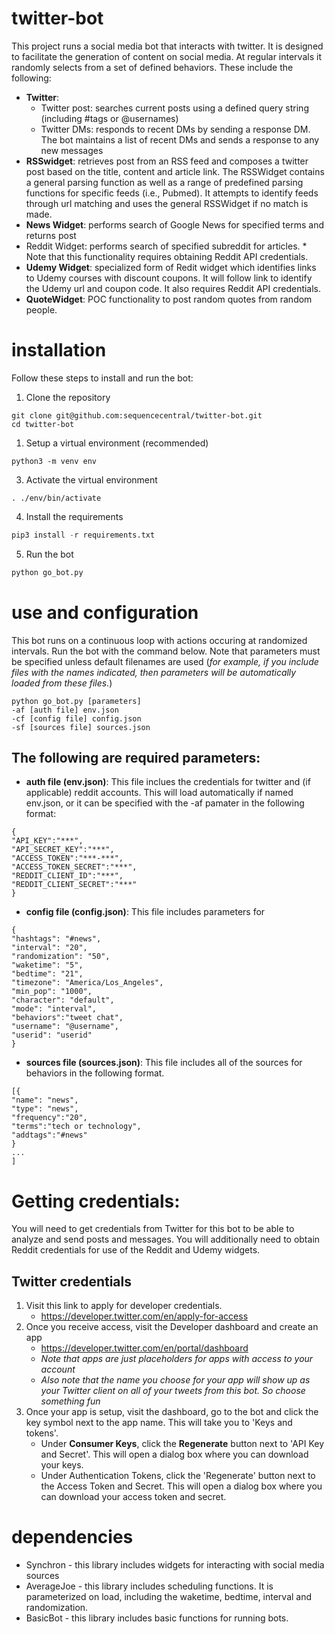 # twitter-bot
This project runs a social media bot that interacts with twitter. It is designed to facilitate the generation of content on social media. At regular intervals it randomly selects from a set of defined behaviors. These include the following:
- **Twitter**: 
  - Twitter post: searches current posts using a defined query string (including #tags or @usernames)
  - Twitter DMs: responds to recent DMs by sending a response DM. The bot maintains a list of recent DMs and sends a response to any new messages 
- **RSSwidget**: retrieves post from an RSS feed and composes a twitter post based on the title, content and article link. The RSSWidget contains a general parsing function as well as a range of predefined parsing functions for specific feeds (i.e., Pubmed). It attempts to identify feeds through url matching and uses the general RSSWidget if no match is made.
- **News Widget**: performs search of Google News for specified terms and returns post
- Reddit Widget: performs search of specified subreddit for articles. * Note that this functionality requires obtaining Reddit API credentials.
- **Udemy Widget**: specialized form of Redit widget which identifies links to Udemy courses with discount coupons. It will follow link to identify the Udemy url and coupon code. It also requires Reddit API credentials.
- **QuoteWidget**: POC functionality to post random quotes from random people.

# installation
Follow these steps to install and run the bot:

1. Clone the repository
```
git clone git@github.com:sequencecentral/twitter-bot.git
cd twitter-bot
```

1. Setup a virtual environment (recommended)
```pythons
python3 -m venv env
```

3. Activate the virtual environment
```
. ./env/bin/activate
```

4. Install the requirements
```python
pip3 install -r requirements.txt
```

5. Run the bot
```python
python go_bot.py
```

# use and configuration
This bot runs on a continuous loop with actions occuring at randomized intervals. Run the bot with the command below. Note that parameters must be specified unless default filenames are used (*for example, if you include files with the names indicated, then parameters will be automatically loaded from these files.*)
```
python go_bot.py [parameters]
-af [auth file] env.json
-cf [config file] config.json
-sf [sources file] sources.json
```

## The following are required parameters:
- **auth file (env.json)**: This file inclues the credentials for twitter and (if applicable) reddit accounts. This will load automatically if named env.json, or it can be specified with the -af pamater in the following format:
```
{
"API_KEY":"***",
"API_SECRET_KEY":"***",
"ACCESS_TOKEN":"***-***",
"ACCESS_TOKEN_SECRET":"***",
"REDDIT_CLIENT_ID":"***",
"REDDIT_CLIENT_SECRET":"***"
}
```

- **config file (config.json)**: This file includes parameters for 
```
{
"hashtags": "#news",
"interval": "20",
"randomization": "50",
"waketime": "5",
"bedtime": "21",
"timezone": "America/Los_Angeles",
"min_pop": "1000",
"character": "default",
"mode": "interval",
"behaviors":"tweet chat",
"username": "@username",
"userid": "userid"
}
```

- **sources file (sources.json)**: This file includes all of the sources for behaviors in the following format.
```
[{
"name": "news",
"type": "news",
"frequency":"20",
"terms":"tech or technology",
"addtags":"#news"
}
...
]
```

# Getting credentials:
You will need to get credentials from Twitter for this bot to be able to analyze and send posts and messages. You will additionally need to obtain Reddit credentials for use of the Reddit and Udemy widgets.

## Twitter credentials
1. Visit this link to apply for developer credentials.
    - https://developer.twitter.com/en/apply-for-access
2. Once you receive access, visit the Developer dashboard and create an app 
    - https://developer.twitter.com/en/portal/dashboard
    - *Note that apps are just placeholders for apps with access to your account*
    - *Also note that the name you choose for your app will show up as your Twitter client on all of your tweets from this bot. So choose something fun*
3. Once your app is setup, visit the dashboard, go to the bot and click the key symbol next to the app name. This will take you to 'Keys and tokens'.
    - Under **Consumer Keys**, click the **Regenerate** button next to 'API Key and Secret'. This will open a dialog box where you can download your keys.
    - Under Authentication Tokens, click the 'Regenerate' button next to the Access Token and Secret. This will open a dialog box where you can download your access token and secret.

# dependencies
- Synchron - this library includes widgets for interacting with social media sources
- AverageJoe - this library includes scheduling functions. It is parameterized on load, including the waketime, bedtime, interval and randomization.
- BasicBot - this library includes basic functions for running bots.